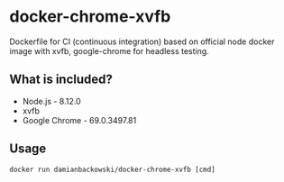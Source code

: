 # docker-chrome-xvfb

Dockerfile for CI (continuous integration) based on official node docker image with xvfb, google-chrome for headless testing.

## What is included?

* Node.js - 8.12.0
* xvfb
* Google Chrome - 69.0.3497.81

## Usage

```
docker run damianbackowski/docker-chrome-xvfb [cmd]
```
